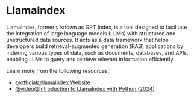 # LlamaIndex

LlamaIndex, formerly known as GPT Index, is a tool designed to facilitate the integration of large language models (LLMs) with structured and unstructured data sources. It acts as a data framework that helps developers build retrieval-augmented generation (RAG) applications by indexing various types of data, such as documents, databases, and APIs, enabling LLMs to query and retrieve relevant information efficiently.

Learn more from the following resources:

- [@official@llamaindex Website](https://docs.llamaindex.ai/en/stable/)
- [@video@Introduction to LlamaIndex with Python (2024)](https://www.youtube.com/watch?v=cCyYGYyCka4)